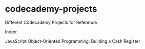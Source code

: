 # codecademy-projects
Different Codecademy Projects for Reference

Index:

JavaScript
Object-Oriented Programming: Building a Cash Register
